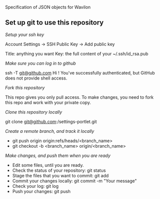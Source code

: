Specification of JSON objects for Wavilon

## Set up git to use this repository

_Setup your ssh key_

Account Settings -> SSH Public Key -> Add public key

Title: anything you want
Key: the full content of your ~/.ssh/id_rsa.pub

_Make sure you can log in to github_

ssh -T git@github.com
Hi <user>! You've successfully authenticated, but GitHub does not provide shell access.

_Fork this repository_

This repo gives you only pull access. To make changes, you need to fork this repo and work with your private copy.

_Clone this repository locally_

git clone git@github.com:<your user>/settings-portlet.git

_Create a remote branch, and track it locally_

* git push origin origin:refs/heads/<branch_name>
* git checkout -b <branch_name> origin/<branch_name>

_Make changes, and push them when you are ready_

* Edit some files, until you are ready.
* Check the status of your repository: git status
* Stage the files that you want to commit: git add <files>
* Commit your changes locally: git commit -m "Your message"
* Check your log: git log
* Push your changes: git push

